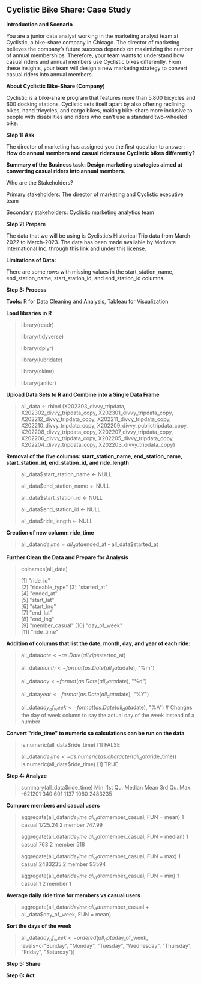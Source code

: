## Cyclistic Bike Share: Case Study

**Introduction and Scenario**

You are a junior data analyst working in the marketing analyst team at Cyclistic, a bike-share company in Chicago. The director of marketing believes the company’s future success depends on maximizing the number of annual memberships. Therefore, your team wants to understand how casual riders and annual members use Cyclistic bikes differently. From these insights, your team will design a new marketing strategy to convert casual riders into annual members. 

**About Cyclistic Bike-Share (Company)**

Cyclistic is a bike-share program that features more than 5,800 bicycles and 600 docking stations. Cyclistic sets itself apart by also offering reclining bikes, hand tricycles, and cargo bikes, making bike-share more inclusive to people with disabilities and riders who can’t use a standard two-wheeled bike.

**Step 1: Ask**

The director of marketing has assigned you the first question to answer: **How do annual members and casual riders use Cyclistic bikes differently?**

**Summary of the Business task: Design marketing strategies aimed at converting casual riders into annual members.**

Who are the Stakeholders? 

Primary stakeholders: The director of marketing and Cyclistic executive team

Secondary stakeholders: Cyclistic marketing analytics team

**Step 2: Prepare**

The data that we will be using is Cyclistic’s Historical Trip data from March-2022 to March-2023. The data has been made available by Motivate International Inc. through this [link](https://divvy-tripdata.s3.amazonaws.com/index.html) and under this [license](https://ride.divvybikes.com/data-license-agreement).

**Limitations of Data:** 

There are some rows with missing values in the start_station_name, end_station_name, start_station_id, and end_station_id columns. 

**Step 3: Process**

**Tools:** R for Data Cleaning and Analysis, Tableau for Visualization

**Load libraries in R**

> 
>
>library(readr)
>
>library(tidyverse)
>
>library(dplyr)
>
>library(lubridate)
>
>library(skimr)
>
>library(janitor)

**Upload Data Sets to R and Combine into a Single Data Frame**

>all_data <- rbind (X202303_divvy_tripdata, X202302_divvy_tripdata_copy, X202301_divvy_tripdata_copy, X202212_divvy_tripdata_copy, X202211_divvy_tripdata_copy, X202210_divvy_tripdata_copy, X202209_divvy_publictripdata_copy, X202208_divvy_tripdata_copy, X202207_divvy_tripdata_copy, X202206_divvy_tripdata_copy, X202205_divvy_tripdata_copy, X202204_divvy_tripdata_copy, X202203_divvy_tripdata_copy)

**Removal of the five columns: start_station_name, end_station_name, start_station_id, end_station_id, and ride_length**

> all_data$start_station_name <- NULL
> 
> all_data$end_station_name <- NULL
> 
> all_data$start_station_id <- NULL
> 
> all_data$end_station_id <- NULL
> 
> all_data$ride_length <- NULL

**Creation of new column: ride_time**

> all_data$ride_time = all_data$ended_at - all_data$started_at

**Further Clean the Data and Prepare for Analysis**

> colnames(all_data)
> 
> [1] "ride_id"       
> [2] "rideable_type" 
> [3] "started_at"    
> [4] "ended_at"      
> [5] "start_lat"    
> [6] "start_lng"     
> [7] "end_lat"       
> [8] "end_lng"       
> [9] "member_casual" 
> [10] "day_of_week"  
> [11] "ride_time"  

**Addition of columns that list the date, month, day, and year of each ride:**

>all_data$date <- as.Date(all_trips$started_at) 
>
>all_data$month <- format(as.Date(all_data$date), "%m")
>
>all_data$day <- format(as.Date(all_data$date), "%d")
>
>all_data$year <- format(as.Date(all_data$date), "%Y")
>
>all_data$day_of_week <- format(as.Date(all_data$date), "%A") # Changes the day of week column to say the actual day of the week instead of a number 

**Convert "ride_time" to numeric so calculations can be run on the data**
> is.numeric(all_data$ride_time)
> [1] FALSE
> 
> all_data$ride_time <- as.numeric(as.character(all_data$ride_time))
> is.numeric(all_data$ride_time)
> [1] TRUE

**Step 4: Analyze** 

> summary(all_data$ride_time)
   Min. 1st Qu.  Median    Mean 3rd Qu.    Max. 
-621201     340     601    1137    1080 2483235 

**Compare members and casual users**

> aggregate(all_data$ride_time ~ all_data$member_casual, FUN = mean)
1                 casual            1725.24
2                 member             747.99
>
> aggregate(all_data$ride_time ~ all_data$member_casual, FUN = median)
1                 casual                763
2                 member                518
>
> aggregate(all_data$ride_time ~ all_data$member_casual, FUN = max)
1                 casual            2483235
2                 member              93594
>
> aggregate(all_data$ride_time ~ all_data$member_casual, FUN = min)
1                 casual                  1
2                 member                  1

**Average daily ride time for members vs casual users**
> aggregate(all_data$ride_time ~ all_data$member_casual + all_data$day_of_week, FUN = mean)

**Sort the days of the week**
> all_data$day_of_week <- ordered(all_data$day_of_week, levels=c("Sunday", "Monday", "Tuesday", "Wednesday", "Thursday", "Friday", "Saturday"))



**Step 5: Share**

**Step 6: Act**




 
